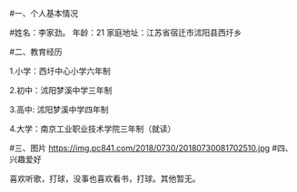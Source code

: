 #一、个人基本情况

#姓名：李家劲。 年龄：21    家庭地址：江苏省宿迁市沭阳县西圩乡

#二、教育经历

1.小学：西圩中心小学六年制

2.初中：沭阳梦溪中学三年制

3.高中: 沭阳梦溪中学四年制

4.大学：南京工业职业技术学院三年制（就读）

#三、图片
https://img.pc841.com/2018/0730/20180730081702510.jpg
#四、兴趣爱好

喜欢听歌，打球，没事也喜欢看书，打球。其他暂无。